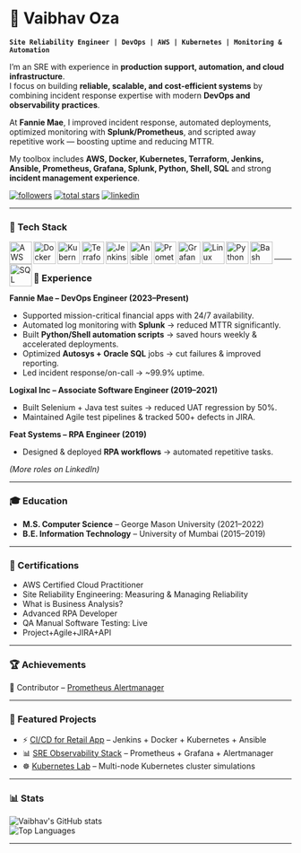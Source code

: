 # 🚀 Vaibhav Oza  

**`Site Reliability Engineer | DevOps | AWS | Kubernetes | Monitoring & Automation`**

I’m an SRE with experience in **production support, automation, and cloud infrastructure**.  
I focus on building **reliable, scalable, and cost-efficient systems** by combining incident response expertise with modern **DevOps and observability practices**.  

At **Fannie Mae**, I improved incident response, automated deployments, optimized monitoring with **Splunk/Prometheus**, and scripted away repetitive work — boosting uptime and reducing MTTR.  

My toolbox includes **AWS, Docker, Kubernetes, Terraform, Jenkins, Ansible, Prometheus, Grafana, Splunk, Python, Shell, SQL** and strong **incident management experience**.  

<p align="left">
   <a href="https://github.com/VaibhavOza1997?tab=followers">
      <img alt="followers" title="Follow me on GitHub" src="https://custom-icon-badges.demolab.com/github/followers/VaibhavOza1997?color=236ad3&labelColor=1155ba&style=for-the-badge&logo=person-add&label=Follow&logoColor=white"/></a>
   <a href="https://github.com/VaibhavOza1997?tab=repositories&sort=stargazers">
      <img alt="total stars" title="Total stars on GitHub" src="https://custom-icon-badges.demolab.com/github/stars/VaibhavOza1997?color=55960c&style=for-the-badge&labelColor=488207&logo=star"/></a>
   <a href="https://www.linkedin.com/in/vaibhavoza/">
      <img alt="linkedin" title="Connect with me on LinkedIn" src="https://custom-icon-badges.demolab.com/badge/-LinkedIn-blue?style=for-the-badge&logo=linkedin&logoColor=white"/></a>
</p>

---

### 🧰 Tech Stack

<img align="left" alt="AWS" width="40px" src="https://cdn.jsdelivr.net/gh/devicons/devicon/icons/amazonwebservices/amazonwebservices-original.svg"/>
<img align="left" alt="Docker" width="40px" src="https://cdn.jsdelivr.net/gh/devicons/devicon/icons/docker/docker-original.svg"/>
<img align="left" alt="Kubernetes" width="40px" src="https://cdn.jsdelivr.net/gh/devicons/devicon/icons/kubernetes/kubernetes-plain.svg"/>
<img align="left" alt="Terraform" width="40px" src="https://cdn.jsdelivr.net/gh/devicons/devicon/icons/terraform/terraform-original.svg"/>
<img align="left" alt="Jenkins" width="40px" src="https://cdn.jsdelivr.net/gh/devicons/devicon/icons/jenkins/jenkins-original.svg"/>
<img align="left" alt="Ansible" width="40px" src="https://cdn.jsdelivr.net/gh/devicons/devicon/icons/ansible/ansible-original.svg"/>
<img align="left" alt="Prometheus" width="40px" src="https://cdn.jsdelivr.net/gh/devicons/devicon/icons/prometheus/prometheus-original.svg"/>
<img align="left" alt="Grafana" width="40px" src="https://cdn.jsdelivr.net/gh/devicons/devicon/icons/grafana/grafana-original.svg"/>
<img align="left" alt="Linux" width="40px" src="https://cdn.jsdelivr.net/gh/devicons/devicon/icons/linux/linux-original.svg"/>
<img align="left" alt="Python" width="40px" src="https://cdn.jsdelivr.net/gh/devicons/devicon/icons/python/python-plain.svg"/>
<img align="left" alt="Bash" width="40px" src="https://cdn.jsdelivr.net/gh/devicons/devicon/icons/bash/bash-original.svg"/>
<img align="left" alt="SQL" width="40px" src="https://cdn.jsdelivr.net/gh/devicons/devicon/icons/mysql/mysql-original.svg"/>
<br/>

---

### 💼 Experience

**Fannie Mae – DevOps Engineer (2023–Present)**  
- Supported mission-critical financial apps with 24/7 availability.  
- Automated log monitoring with **Splunk** → reduced MTTR significantly.  
- Built **Python/Shell automation scripts** → saved hours weekly & accelerated deployments.  
- Optimized **Autosys + Oracle SQL** jobs → cut failures & improved reporting.  
- Led incident response/on-call → ~99.9% uptime.  

**Logixal Inc – Associate Software Engineer (2019–2021)**  
- Built Selenium + Java test suites → reduced UAT regression by 50%.  
- Maintained Agile test pipelines & tracked 500+ defects in JIRA.  

**Feat Systems – RPA Engineer (2019)**  
- Designed & deployed **RPA workflows** → automated repetitive tasks.  

*(More roles on LinkedIn)*  

---

### 🎓 Education

- **M.S. Computer Science** – George Mason University (2021–2022)  
- **B.E. Information Technology** – University of Mumbai (2015–2019)  

---

### 📜 Certifications

- AWS Certified Cloud Practitioner  
- Site Reliability Engineering: Measuring & Managing Reliability  
- What is Business Analysis?  
- Advanced RPA Developer  
- QA Manual Software Testing: Live  
- Project+Agile+JIRA+API  

---

### 🏆 Achievements

🌟 Contributor – [Prometheus Alertmanager](https://github.com/prometheus/alertmanager)  

---

### 📂 Featured Projects

- ⚡ [CI/CD for Retail App](https://github.com/VaibhavOza1997/devops-project-1) – Jenkins + Docker + Kubernetes + Ansible  
- 📊 [SRE Observability Stack](https://github.com/VaibhavOza1997/sre-observability) – Prometheus + Grafana + Alertmanager  
- ☸️ [Kubernetes Lab](https://github.com/VaibhavOza1997/kubernetes-lab) – Multi-node Kubernetes cluster simulations  

---

### 📊 Stats

![Vaibhav's GitHub stats](https://github-readme-stats.vercel.app/api?username=VaibhavOza1997&show_icons=true&theme=gruvbox)  
![Top Languages](https://github-readme-stats.vercel.app/api/top-langs/?username=VaibhavOza1997&layout=compact&theme=gruvbox)

---
